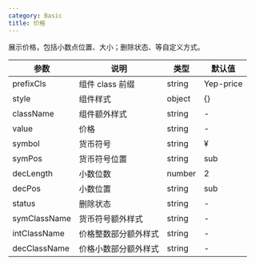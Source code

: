 ```yaml
---
category: Basic
title: 价格
---
```


展示价格，包括小数点位置、大小；删除状态、等自定义方式。

<DEMO>

| 参数         | 说明                 | 类型   | 默认值    |
| ------------ | -------------------- | ------ | --------- |
| prefixCls    | 组件 class 前缀      | string | Yep-price |
| style        | 组件样式             | object | {}        |
| className    | 组件额外样式         | string | -         |
| value        | 价格                 | string | -         |
| symbol       | 货币符号             | string | ¥         |
| symPos       | 货币符号位置         | string | sub       |
| decLength    | 小数位数             | number | 2         |
| decPos       | 小数位置             | string | sub       |
| status       | 删除状态             | string | -         |
| symClassName | 货币符号额外样式     | string | -         |
| intClassName | 价格整数部分额外样式 | string | -         |
| decClassName | 价格小数部分额外样式 | string | -         |
